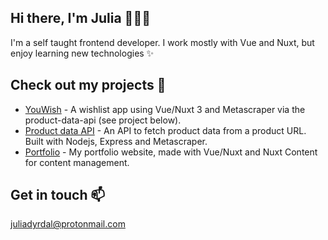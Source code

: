 ## Hi there, I'm Julia 👩🏻‍💻

I'm a self taught frontend developer. I work mostly with Vue and Nuxt, but enjoy learning new technologies ✨

## Check out my projects 🚀
- [YouWish](https://github.com/juliadyrdal/youwish-frontend) - A wishlist app using Vue/Nuxt 3 and Metascraper via the product-data-api (see project below). 
- [Product data API](https://github.com/juliadyrdal/product-data-api) - An API to fetch product data from a product URL. Built with Nodejs, Express and Metascraper.
- [Portfolio](https://github.com/juliadyrdal/portfolio-nuxt) - My portfolio website, made with Vue/Nuxt and Nuxt Content for content management.

## Get in touch 📫
[juliadyrdal@protonmail.com](mailto:juliadyrdal@protonmail.com)
